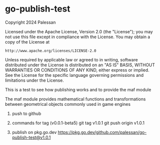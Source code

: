 # go-publish-test
Copyright 2024 Palessan

Licensed under the Apache License, Version 2.0 (the "License");
you may not use this file except in compliance with the License.
You may obtain a copy of the License at

    http://www.apache.org/licenses/LICENSE-2.0

Unless required by applicable law or agreed to in writing, software
distributed under the License is distributed on an "AS IS" BASIS,
WITHOUT WARRANTIES OR CONDITIONS OF ANY KIND, either express or implied.
See the License for the specific language governing permissions and
limitations under the License.

This is a test to see how publishing works and to provide the maf module

The maf module provides mathematical functions and transformations between geometrical 
objects commonly used in game engines

1. push to github

2. commands for tag (v0.0.1-beta5)
git tag v1.0.1
git push origin v1.0.1

3. publish on pkg.go.dev
https://pkg.go.dev/github.com/palessan/go-publish-test@v1.0.1